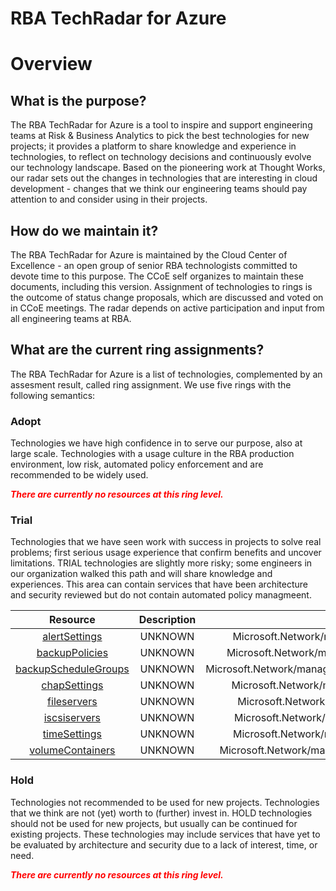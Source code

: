 
RBA TechRadar for Azure
=======================

# Overview

## What is the purpose?


The RBA TechRadar for Azure is a tool to inspire and support engineering teams at Risk & Business Analytics to pick the best technologies for new projects; it provides a platform to share knowledge and experience in technologies, to reflect on technology decisions and continuously evolve our technology landscape.  Based on the pioneering work at Thought Works, our radar sets out the changes in technologies that are interesting in cloud development - changes that we think our engineering teams should pay attention to and consider using in their projects.
## How do we maintain it?


The RBA TechRadar for Azure is maintained by the Cloud Center of Excellence - an open group of senior RBA technologists committed to devote time to this purpose.  The CCoE self organizes to maintain these documents, including this version.  Assignment of technologies to rings is the outcome of status change proposals, which are discussed and voted on in CCoE meetings.  The radar depends on active participation and input from all engineering teams at RBA.
## What are the current ring assignments?


The RBA TechRadar for Azure is a list of technologies, complemented by an assesment result, called ring assignment.  We use five rings with the following semantics:
### Adopt


Technologies we have high confidence in to serve our purpose, also at large scale.  Technologies with a usage culture in the RBA production environment, low risk, automated policy enforcement and are recommended to be widely used.  
  
***<font color="red"> There are currently no resources at this ring level. </font>***
### Trial


Technologies that we have seen work with success in projects to solve real problems;  first serious usage experience that confirm benefits and uncover limitations.  TRIAL technologies are slightly more risky; some engineers in our organization walked this path and will share knowledge and experiences.  This area can contain services that have been architecture and security reviewed but do not contain automated policy managmeent.  

|Resource|Description|Path|Status|
| :---: | :---: | :---: | :---: |
|[alertSettings](https://github.com/openrba/python-azure-techradar/Microsoft.Network/managers/devices/alertSettings/README.md)|UNKNOWN|Microsoft.Network/managers/devices/alertSettings|TRIAL|
|[backupPolicies](https://github.com/openrba/python-azure-techradar/Microsoft.Network/managers/devices/backupPolicies/README.md)|UNKNOWN|Microsoft.Network/managers/devices/backupPolicies|TRIAL|
|[backupScheduleGroups](https://github.com/openrba/python-azure-techradar/Microsoft.Network/managers/devices/backupScheduleGroups/README.md)|UNKNOWN|Microsoft.Network/managers/devices/backupScheduleGroups|TRIAL|
|[chapSettings](https://github.com/openrba/python-azure-techradar/Microsoft.Network/managers/devices/chapSettings/README.md)|UNKNOWN|Microsoft.Network/managers/devices/chapSettings|TRIAL|
|[fileservers](https://github.com/openrba/python-azure-techradar/Microsoft.Network/managers/devices/fileservers/README.md)|UNKNOWN|Microsoft.Network/managers/devices/fileservers|TRIAL|
|[iscsiservers](https://github.com/openrba/python-azure-techradar/Microsoft.Network/managers/devices/iscsiservers/README.md)|UNKNOWN|Microsoft.Network/managers/devices/iscsiservers|TRIAL|
|[timeSettings](https://github.com/openrba/python-azure-techradar/Microsoft.Network/managers/devices/timeSettings/README.md)|UNKNOWN|Microsoft.Network/managers/devices/timeSettings|TRIAL|
|[volumeContainers](https://github.com/openrba/python-azure-techradar/Microsoft.Network/managers/devices/volumeContainers/README.md)|UNKNOWN|Microsoft.Network/managers/devices/volumeContainers|TRIAL|

### Hold


Technologies not recommended to be used for new projects. Technologies that we think are not (yet) worth to (further) invest in.  HOLD technologies should not be used for new projects, but usually can be continued for existing projects.  These technologies may include services that have yet to be evaluated by architecture and security due to a lack of interest, time, or need.  
  
***<font color="red"> There are currently no resources at this ring level. </font>***